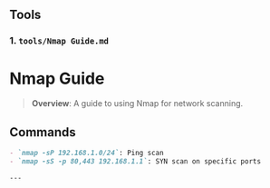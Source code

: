 
## Tools

### 1. `tools/Nmap Guide.md`

# Nmap Guide

> **Overview**: A guide to using Nmap for network scanning.

## Commands
```markdown
- `nmap -sP 192.168.1.0/24`: Ping scan
- `nmap -sS -p 80,443 192.168.1.1`: SYN scan on specific ports

---


